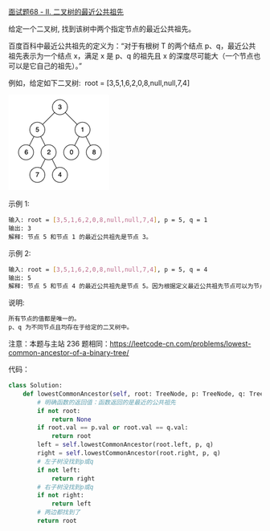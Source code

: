 [面试题68 - II. 二叉树的最近公共祖先](https://leetcode-cn.com/problems/er-cha-shu-de-zui-jin-gong-gong-zu-xian-lcof/)

给定一个二叉树, 找到该树中两个指定节点的最近公共祖先。

百度百科中最近公共祖先的定义为：“对于有根树 T 的两个结点 p、q，最近公共祖先表示为一个结点 x，满足 x 是 p、q 的祖先且 x 的深度尽可能大（一个节点也可以是它自己的祖先）。”

例如，给定如下二叉树:  root = [3,5,1,6,2,0,8,null,null,7,4]

<div><img src="./img/68_2.png"></div>

示例 1:
```sh
输入: root = [3,5,1,6,2,0,8,null,null,7,4], p = 5, q = 1
输出: 3
解释: 节点 5 和节点 1 的最近公共祖先是节点 3。
```


示例 2:
```sh
输入: root = [3,5,1,6,2,0,8,null,null,7,4], p = 5, q = 4
输出: 5
解释: 节点 5 和节点 4 的最近公共祖先是节点 5。因为根据定义最近公共祖先节点可以为节点本身。
```

说明:
```sh
所有节点的值都是唯一的。
p、q 为不同节点且均存在于给定的二叉树中。
```

注意：本题与主站 236 题相同：https://leetcode-cn.com/problems/lowest-common-ancestor-of-a-binary-tree/

代码：
```python
class Solution:
    def lowestCommonAncestor(self, root: TreeNode, p: TreeNode, q: TreeNode) -> TreeNode:
        # 明确函数的返回值：函数返回的是最近的公共祖先
        if not root:
            return None
        if root.val == p.val or root.val == q.val:
            return root
        left = self.lowestCommonAncestor(root.left, p, q)
        right = self.lowestCommonAncestor(root.right, p, q)
        # 左子树没找到p或q
        if not left:
            return right
        # 右子树没找到p或q
        if not right:
            return left
        # 两边都找到了
        return root
```
